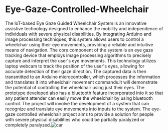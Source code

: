 # Eye-Gaze-Controlled-Wheelchair
The IoT-based Eye Gaze Guided Wheelchair System is an innovative assistive technology designed to enhance the mobility and independence of individuals with severe physical disabilities. By integrating Arduino and image processing techniques, this system allows users to control a wheelchair using their eye movements, providing a reliable and intuitive means of navigation. The core component of the system is an eye gaze tracking device that employs image processing algorithms to precisely capture and interpret the user's eye movements. This technology utilizes laptop webcam to track the position of the user's eyes, allowing for accurate detection of 
their gaze direction. The captured data is then transmitted to an Arduino microcontroller, which processes the information and translates it into wheelchair movement commands.It will demonstrate the potential of controlling the wheelchair using just their eyes. The prototype developed also has a bluetooth feature incorporated into it so that any patient attender can easily move the wheelchair by using bluetooth control.
The project will involve the development of a system that can recognize and translate eye movements into inputs to the system. The eye-gaze controlled wheelchair project aims to provide a solution for people with severe physical disabilities who could be partially paralyzed or completely paralyzed.![car](https://github.com/Jagruti-Bhat/Eye-Gaze-Controlled-Wheelchair/assets/93070365/6cae602a-b17b-4c31-92e0-9aca000d397f)

